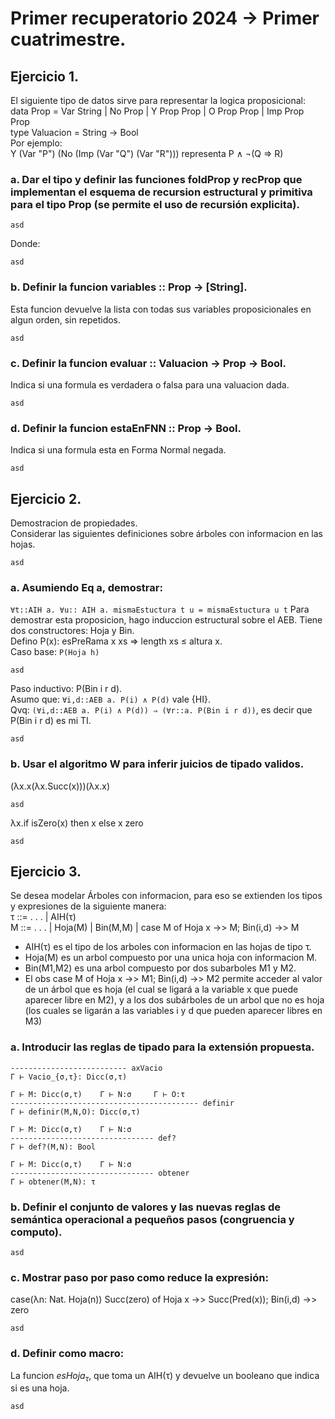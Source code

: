 # Primer recuperatorio 2024 -> Primer cuatrimestre.  
## Ejercicio 1.  
El siguiente tipo de datos sirve para representar la logica proposicional:  
data Prop = Var String | No Prop | Y Prop Prop | O Prop Prop | Imp Prop Prop  
type Valuacion = String -> Bool  
Por ejemplo:  
Y (Var "P") (No (Imp (Var "Q") (Var "R"))) representa P ∧ ¬(Q ⇒ R)  

### a. Dar el tipo y definir las funciones foldProp y recProp que implementan el esquema de recursion estructural y primitiva para el tipo Prop (se permite el uso de recursión explicita).  
```
asd
```
Donde:  
```
asd
```
### b. Definir la funcion variables :: Prop -> [String].   
Esta funcion devuelve la lista con todas sus variables proposicionales en algun orden, sin repetidos.    
```
asd
```
### c. Definir la funcion evaluar :: Valuacion -> Prop -> Bool.     
Indica si una formula es verdadera o falsa para una valuacion dada.   
```
asd
```
### d. Definir la funcion estaEnFNN :: Prop -> Bool.    
Indica si una formula esta en Forma Normal negada.    
```
asd 
```
## Ejercicio 2.  
Demostracion de propiedades.  
Considerar las siguientes definiciones sobre árboles con informacion en las hojas.  
```
asd
```
### a. Asumiendo Eq a, demostrar:  
`∀t::AIH a. ∀u:: AIH a. mismaEstuctura t u = mismaEstuctura u t`
Para demostrar esta proposicion, hago induccion estructural sobre el AEB. Tiene dos constructores: Hoja y Bin.  
Defino P(x): esPreRama x xs ⇒ length xs ≤ altura x.  
Caso base: `P(Hoja h)`  
```
asd
```
Paso inductivo: P(Bin i r d).  
Asumo que: `∀i,d::AEB a. P(i) ∧ P(d)` vale {HI}.  
Qvq: `(∀i,d::AEB a. P(i) ∧ P(d)) ⇒ (∀r::a. P(Bin i r d))`, es decir que P(Bin i r d) es mi TI.  
```
asd
```
### b. Usar el algoritmo W para inferir juicios de tipado validos.    
(λx.x(λx.Succ(x)))(λx.x)  
```
asd
```
λx.if isZero(x) then x else x zero
```
asd
```
## Ejercicio 3.  
Se desea modelar Árboles con informacion, para eso se extienden los tipos y expresiones de la siguiente manera:  
τ ::= . . . | AIH(τ)  
M ::= . . . | Hoja(M) | Bin(M,M) | case M of Hoja x ->> M; Bin(i,d) ->> M
* AIH(τ) es el tipo de los arboles con informacion en las hojas de tipo τ.  
* Hoja(M) es un arbol compuesto por una unica hoja con informacion M.
* Bin(M1,M2) es una arbol compuesto por dos subarboles M1 y M2.  
* El obs case M of Hoja x ->> M1; Bin(i,d) ->> M2 permite acceder al valor de un árbol que es hoja
  (el cual se ligará a la variable x que puede aparecer libre en M2), y a los dos subárboles de un arbol que no es hoja (los cuales se ligarán a las variables i y d que pueden aparecer libres en M3)
### a. Introducir las reglas de tipado para la extensión propuesta.  
```
-------------------------- axVacio
Γ ⊢ Vacio_{σ,τ}: Dicc(σ,τ)

Γ ⊢ M: Dicc(σ,τ)    Γ ⊢ N:σ     Γ ⊢ O:τ
------------------------------------------ definir
Γ ⊢ definir(M,N,O): Dicc(σ,τ)

Γ ⊢ M: Dicc(σ,τ)    Γ ⊢ N:σ
-------------------------------- def?
Γ ⊢ def?(M,N): Bool

Γ ⊢ M: Dicc(σ,τ)    Γ ⊢ N:σ
-------------------------------- obtener
Γ ⊢ obtener(M,N): τ
```
### b. Definir el conjunto de valores y las nuevas reglas de semántica operacional a pequeños pasos (congruencia y computo).   
```
asd
```
### c. Mostrar paso por paso como reduce la expresión:  
case(λn: Nat. Hoja(n)) Succ(zero) of Hoja x ->> Succ(Pred(x)); Bin(i,d) ->> zero
```
asd
```
### d. Definir como macro:  
La funcion $esHoja_{τ}$, que toma un AIH(τ) y devuelve un booleano que indica si es una hoja.  
```
asd
```
